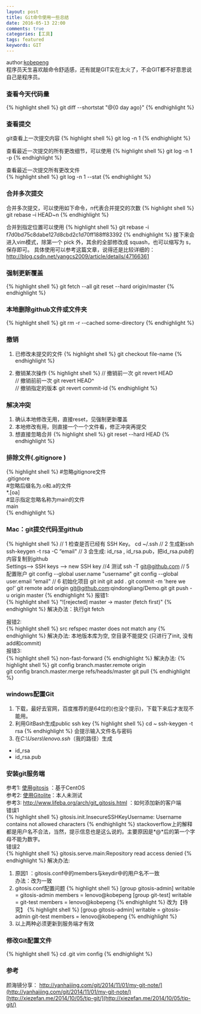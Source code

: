 ```yaml
---
layout: post
title: Git命令使用一些总结
date: 2016-05-13 22:00
comments: true
categories: [工具]
tags: featured
keywords: GIT
---
```

author:[kobepeng](http://yipeng.info)  
程序员天生喜欢敲命令舒适感，还有就是GIT实在太火了，不会GIT都不好意思说自己是程序员。
<!-- more -->
### 查看今天代码量
{% highlight shell %}
git diff --shortstat "@{0 day ago}"
{% endhighlight %}


### 查看提交
git查看上一次提交内容
{% highlight shell %}
git log -n 1
{% endhighlight %}  

查看最近一次提交的所有更改细节，可以使用
{% highlight shell %}
 git log -n 1 -p
{% endhighlight %}
  
查看最近一次提交所有更改文件  
{% highlight shell %}
 git log -n 1 --stat
{% endhighlight %}

### 合并多次提交
合并多次提交，可以使用如下命令，n代表合并提交的次数
{% highlight shell %}
git rebase –i HEAD~n
{% endhighlight %}

合并到指定位置可以使用
{% highlight shell %}
git rebase -i f7d0bd75c8dabe127d8cbd2c1d70ff188ff83392
{% endhighlight %}
接下来会进入vim模式，除第一个 pick 外，其余的全部修改成 squash，也可以缩写为 s，保存即可。
具体使用可以参考这篇文章，说得还是比较详细的：http://blog.csdn.net/yangcs2009/article/details/47166361

### 强制更新覆盖
{% highlight shell %}
git fetch --all
git reset --hard origin/master
{% endhighlight %}
### 本地删除github文件或文件夹
{% highlight shell %}
git rm -r --cached some-directory
{% endhighlight %}

### 撤销
1. 已修改未提交的文件
{% highlight shell %}
git checkout file-name
{% endhighlight %}

2. 撤销某次操作
{% highlight shell %}
// 撤销前一次 
git revert HEAD   
// 撤销前前一次 
git revert HEAD^            
// 撤销指定的版本 
git revert commit-id 
{% endhighlight %}

### 解决冲突
1.  确认本地修改无用，直接reset，见强制更新覆盖
2.  本地修改有用，则直接一个一个文件看，修正冲突再提交
3. 想直接忽略合并
{% highlight shell %}
git reset --hard HEAD
{% endhighlight %}

### 排除文件(.gitignore )  

{% highlight shell %}
#忽略gitignore文件  
.gitignore  
#忽略后缀名为.o和.a的文件  
*.[oa]  
#显示指定忽略名称为main的文件  
main  
{% endhighlight %}

### Mac：git提交代码至github
{% highlight shell %}
// 1 检查是否已经有 SSH Key。
cd ~/.ssh
// 2 生成新ssh
ssh-keygen -t rsa -C “email"
// 3 会生成: id_rsa , id_rsa.pub，把id_rsa.pub的内容复制到github  
Settings--> SSH keys --> new SSH key
//4  测试
ssh -T git@github.com
// 5 配置账户
git config --global user.name "username"
git config --global user.email “email"
// 6 初始化项目
git init
git add .
git commit -m 'here we go!’
git remote add origin git@github.com:qindongliang/Demo.git 
git push -u origin master
{% endhighlight %}
报错1:  
{% highlight shell %}
"![rejected] master -> master (fetch first)"
{% endhighlight %}
解决办法：执行git fetch
  
报错2:  
{% highlight shell %}
src refspec master does not match any
{% endhighlight %}
解决办法: 本地版本库为空, 空目录不能提交 (只进行了init, 没有add和commit)  
报错3:   
{% highlight shell %}
non-fast-forward
{% endhighlight %}
解决办法: 
{% highlight shell %}
git config branch.master.remote origin  
git config branch.master.merge refs/heads/master 
git pull 
{% endhighlight %}

### windows配置Git
1. 下载，最好去官网，百度推荐的是64位的(也没个提示)，下载下来后才发现不能用。  
2. 利用GitBash生成public ssh key
{% highlight shell %}
cd ~
ssh-keygen -t rsa
{% endhighlight %}
会提示输入文件名与密码
3. 在*C:\Users\lenovo\.ssh*（我的路径）生成
 * id_rsa
 * id_rsa.pub


### 安装git服务端
参考1: [使用gitosis](http://rangochen.blog.51cto.com/2445286/1394340) ：基于CentOS  
参考2: [使用Gitolite](http://blog.chinaunix.net/uid-15174104-id-3843570.html)：本人未测试  
参考3: http://www.lifeba.org/arch/git_gitosis.html  ：如何添加新的客户端  
 错误1   
{% highlight shell %}
gitosis.init.InsecureSSHKeyUsername: Username contains not allowed characters 
{% endhighlight %}
stackoverflow上的解释都是用户名不合法，当然，提示信息也是这么说的。主要原因是*@*后的第一个字母不能为数字。  
错误2  
{% highlight shell %}
gitosis.serve.main:Repository read access denied
{% endhighlight %}
解决办法:   
1. 原因1 ：gitosis.conf中的members与keydir中的用户名不一致  
办法：改为一致  
2. gitosis.conf配置问题
{% highlight shell %}
[group gitosis-admin]
writable = gitosis-admin 
members = lenovo@kobepeng
[group git-test]
writable = git-test
members = lenovo@kobepeng
{% endhighlight %}
改为【待究】
{% highlight shell %}
[group gitosis-admin]
writable = gitosis-admin git-test
members = lenovo@kobepeng
{% endhighlight %}
3. 以上两种必须更新到服务端才有效

### 修改Git配置文件
{% highlight shell %}
cd .git
vim config 
{% endhighlight %}

### 参考
颜海镜分享： http://yanhaijing.com/git/2014/11/01/my-git-note/](http://yanhaijing.com/git/2014/11/01/my-git-note/)   
[http://xiezefan.me/2014/10/05/tip-git/](http://xiezefan.me/2014/10/05/tip-git/)    